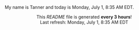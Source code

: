 My name is Tanner and today is Monday, July 1, 8:35 AM EDT.

<p align="center">This <i>README</i> file is generated <b>every 3 hours</b>!</br>Last refresh: Monday, July 1, 8:35 AM EDT<br /></p>
